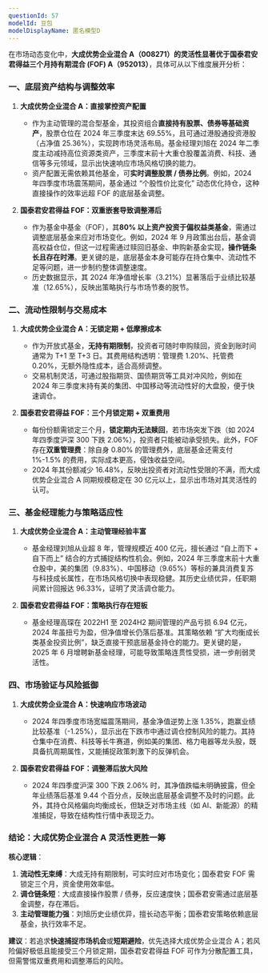 ```yaml
---
questionId: 57
modelId: 豆包
modelDisplayName: 匿名模型D
---
```

在市场动态变化中，**大成优势企业混合 A（008271）的灵活性显著优于国泰君安君得益三个月持有期混合 (FOF) A（952013）**，具体可从以下维度展开分析：

### **一、底层资产结构与调整效率**

1. **大成优势企业混合 A：直接掌控资产配置**
    
    - 作为主动管理的混合型基金，其投资组合**直接持有股票、债券等基础资产**，股票仓位在 2024 年三季度末达 69.55%，且可通过港股通投资港股（占净值 25.36%），实现跨市场灵活布局。基金经理刘旭在 2024 年二季度主动减持高位资源类资产，三季度末前十大重仓股覆盖消费、科技、通信等多元领域，显示出快速响应市场风格切换的能力。
    - 资产配置无需依赖其他基金，可**实时调整股票 / 债券比例**。例如，2024 年四季度市场震荡期间，基金通过 “个股性价比变化” 动态优化持仓，这种直接操作的效率远超 FOF 的底层基金调整。
2. **国泰君安君得益 FOF：双重嵌套导致调整滞后**
    
    - 作为基金中基金（FOF），其**80% 以上资产投资于偏权益类基金**，需通过调整底层基金来应对市场变化。例如，2024 年 9 月政策出台后，基金调高权益仓位，但这一过程需通过赎回旧基金、申购新基金实现，**操作链条长且存在时滞**。更关键的是，底层基金本身可能存在持仓集中、流动性不足等问题，进一步制约整体调整速度。
    - 历史数据显示，其 2024 年净值增长率（3.21%）显著落后于业绩比较基准（12.65%），反映出策略执行与市场节奏的脱节。

### **二、流动性限制与交易成本**

1. **大成优势企业混合 A：无锁定期 + 低摩擦成本**
    
    - 作为开放式基金，**无持有期限制**，投资者可随时申购赎回，资金到账时间通常为 T+1 至 T+3 日。其费用结构透明：管理费 1.20%、托管费 0.20%，无额外隐性成本，适合高频调整。
    - 交易机制灵活，可通过股指期货、国债期货等工具对冲风险，例如在 2024 年三季度末持有美的集团、中国移动等流动性好的大盘股，便于快速调仓。
2. **国泰君安君得益 FOF：三个月锁定期 + 双重费用**
    
    - 每份份额需锁定三个月，**锁定期内无法赎回**，若市场突发下跌（如 2024 年四季度沪深 300 下跌 2.06%），投资者只能被动承受损失。此外，FOF 存在**双重管理费**：除自身 0.80% 的管理费外，底层基金还需支付 1%-1.5% 的费用，实际成本更高，侵蚀收益空间。
    - 2024 年其份额减少 16.48%，反映出投资者对流动性受限的不满，而大成优势企业混合 A 同期规模稳定在 30 亿元以上，显示出市场对其灵活性的认可。

### **三、基金经理能力与策略适应性**

1. **大成优势企业混合 A：主动管理经验丰富**
    
    - 基金经理刘旭从业超 8 年，管理规模近 400 亿元，擅长通过 “自上而下 + 自下而上” 结合的方式捕捉结构性机会。例如，2024 年三季度末前十大重仓股中，美的集团（9.83%）、中国移动（9.65%）等标的兼具消费复苏与科技成长属性，在市场风格切换中表现稳健。其历史业绩优异，任职期间累计回报达 96.33%，证明了灵活调仓能力。
2. **国泰君安君得益 FOF：策略执行存在短板**
    
    - 基金经理高琛在 2022H1 至 2024H2 期间管理的产品亏损 6.94 亿元，2024 年虽扭亏为盈，但净值增长仍落后基准。其策略依赖 “扩大均衡成长类基金投资比例”，缺乏直接干预底层基金持仓的能力。更关键的是，2025 年 6 月增聘新基金经理，可能导致策略连贯性受损，进一步削弱灵活性。

### **四、市场验证与风险抵御**

1. **大成优势企业混合 A：快速响应市场波动**
    
    - 2024 年四季度市场宽幅震荡期间，基金净值逆势上涨 1.35%，跑赢业绩比较基准（-1.25%），显示出在下跌市中通过调仓控制风险的能力。其持仓集中在消费、科技等长牛赛道，例如美的集团、格力电器等龙头股，既具备抗周期属性，又能捕捉政策刺激下的反弹机会。
2. **国泰君安君得益 FOF：调整滞后放大风险**
    
    - 2024 年四季度沪深 300 下跌 2.06% 时，其净值跌幅未明确披露，但全年业绩落后基准 9.44 个百分点，反映出底层基金调整不及时的问题。此外，其持仓风格偏向均衡成长，但缺乏对市场主线（如 AI、新能源）的精准捕捉，导致在结构性行情中表现乏力。

### **结论：大成优势企业混合 A 灵活性更胜一筹**

**核心逻辑**：

  

1. **流动性无束缚**：大成无持有期限制，可实时应对市场变化；国泰君安 FOF 需锁定三个月，资金使用效率低。
2. **调仓链条短**：大成直接操作股票 / 债券，反应速度快；国泰君安需通过底层基金调整，存在滞后。
3. **主动管理能力强**：刘旭历史业绩优异，擅长动态平衡；国泰君安策略依赖底层基金，执行效率不足。

  

**建议**：若追求**快速捕捉市场机会**或**短期避险**，优先选择大成优势企业混合 A；若风险偏好极低且能接受三个月锁定期，国泰君安君得益 FOF 可作为分散配置工具，但需警惕双重费用和调整滞后的风险。